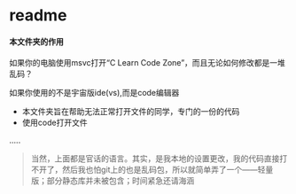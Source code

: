 # readme

#### 本文件夹的作用

如果你的电脑使用msvc打开“C Learn Code Zone”，而且无论如何修改都是一堆乱码？

如果你使用的不是宇宙版ide(vs),而是code编辑器

- 本文件夹旨在帮助无法正常打开文件的同学，专门的一份的代码
- 使用code打开文件

.....

> 当然，上面都是官话的语言。其实，是我本地的设置更改，我的代码直接打不开了，然后我也怕git上的也是乱码包，所以就简单弄了一个——轻量版；部分静态库并未被包含；时间紧急还请海涵


